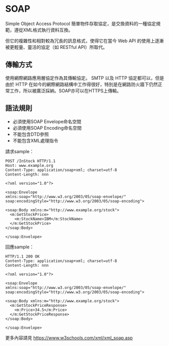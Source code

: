 # SOAP
Simple Object Access Protocol 簡單物件存取協定，是交換資料的一種協定規範，遵從XML格式執行資料互換。

但它的複雜性和相對較為冗長的訊息格式，使得它在當今 Web API 的使用上逐漸被更輕量、靈活的協定（如 RESTful API）所取代。
## 傳輸方式
使用網際網路應用層協定作為其傳輸協定。 SMTP 以及 HTTP 協定都可以，但是由於 HTTP 在如今的網際網路結構中工作得很好，特別是在網路防火牆下仍然正常工作，所以被廣泛採納。SOAP亦可以在HTTPS上傳輸。

## 語法規則
* 必須使用SOAP Envelope命名空間
* 必須使用SOAP Encoding命名空間
* 不能包含DTD參照
* 不能包含XML處理指令


請求sample：
```xml=
POST /InStock HTTP/1.1
Host: www.example.org
Content-Type: application/soap+xml; charset=utf-8
Content-Length: nnn

<?xml version="1.0"?>

<soap:Envelope
xmlns:soap="http://www.w3.org/2003/05/soap-envelope/"
soap:encodingStyle="http://www.w3.org/2003/05/soap-encoding">

<soap:Body xmlns:m="http://www.example.org/stock">
  <m:GetStockPrice>
    <m:StockName>IBM</m:StockName>
  </m:GetStockPrice>
</soap:Body>

</soap:Envelope>
```

回應sample：
```xml=
HTTP/1.1 200 OK
Content-Type: application/soap+xml; charset=utf-8
Content-Length: nnn

<?xml version="1.0"?>

<soap:Envelope
xmlns:soap="http://www.w3.org/2003/05/soap-envelope/"
soap:encodingStyle="http://www.w3.org/2003/05/soap-encoding">

<soap:Body xmlns:m="http://www.example.org/stock">
  <m:GetStockPriceResponse>
    <m:Price>34.5</m:Price>
  </m:GetStockPriceResponse>
</soap:Body>

</soap:Envelope>
```

更多內容請見 https://www.w3schools.com/xml/xml_soap.asp
